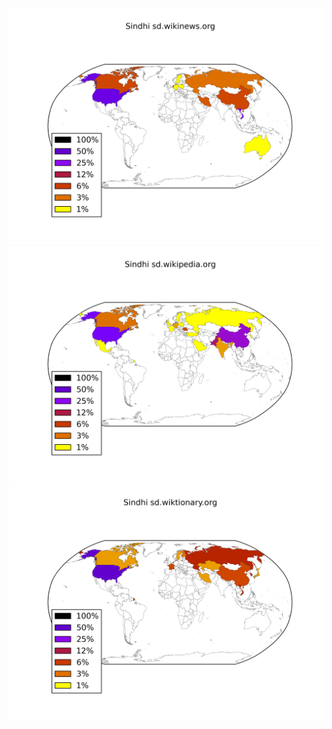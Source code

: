 ![](/images/Sindhi-sd.wikinews.org.png)
![](/images/Sindhi-sd.wikipedia.org.png)
![](/images/Sindhi-sd.wiktionary.org.png)
